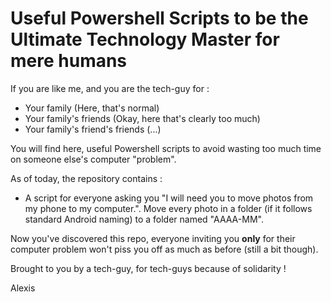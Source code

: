 # Useful Powershell Scripts to be the Ultimate Technology Master for mere humans

If you are like me, and you are the tech-guy for :
- Your family (Here, that's normal)
- Your family's friends (Okay, here that's clearly too much)
- Your family's friend's friends (...)

You will find here, useful Powershell scripts to avoid wasting too much time on someone else's computer "problem".

As of today, the repository contains :
- A script for everyone asking you "I will need you to move photos from my phone to my computer.". Move every photo in a folder (if it follows standard Android naming) to a folder named "AAAA-MM".

Now you've discovered this repo, everyone inviting you **only** for their computer problem won't piss you off as much as before (still a bit though).

Brought to you by a tech-guy, for tech-guys because of solidarity !

Alexis